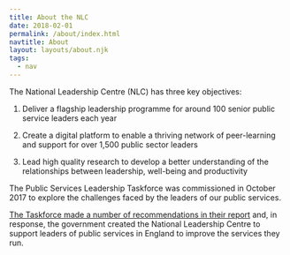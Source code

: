 ```yaml
---
title: About the NLC
date: 2018-02-01
permalink: /about/index.html
navtitle: About
layout: layouts/about.njk
tags:
  - nav
---
```


The National Leadership Centre (NLC) has three key objectives:

1. Deliver a flagship leadership programme for around 100 senior public service leaders each year

2. Create a digital platform to enable a thriving network of peer-learning and support for over 1,500 public sector leaders

3. Lead high quality research to develop a better understanding of the relationships between leadership, well-being and productivity

The Public Services Leadership Taskforce was commissioned in October 2017 to explore the challenges faced by the leaders of our public services. 

[The Taskforce made a number of recommendations in their report](https://www.gov.uk/government/publications/national-leadership-centre) and, in response, the government created the National Leadership Centre to support leaders of public services in England to improve the services they run.